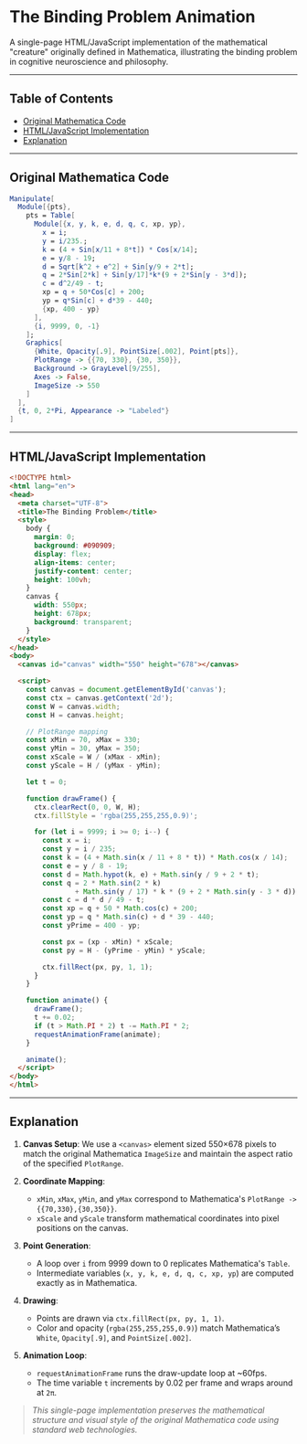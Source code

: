 # The Binding Problem Animation

A single-page HTML/JavaScript implementation of the mathematical "creature" originally defined in Mathematica, illustrating the binding problem in cognitive neuroscience and philosophy.

---

## Table of Contents

- [Original Mathematica Code](#original-mathematica-code)
- [HTML/JavaScript Implementation](#htmljavascript-implementation)
- [Explanation](#explanation)

---

## Original Mathematica Code

```mathematica
Manipulate[
  Module[{pts},
    pts = Table[
      Module[{x, y, k, e, d, q, c, xp, yp},
        x = i;
        y = i/235.;
        k = (4 + Sin[x/11 + 8*t]) * Cos[x/14];
        e = y/8 - 19;
        d = Sqrt[k^2 + e^2] + Sin[y/9 + 2*t];
        q = 2*Sin[2*k] + Sin[y/17]*k*(9 + 2*Sin[y - 3*d]);
        c = d^2/49 - t;
        xp = q + 50*Cos[c] + 200;
        yp = q*Sin[c] + d*39 - 440;
        {xp, 400 - yp}
      ],
      {i, 9999, 0, -1}
    ];
    Graphics[
      {White, Opacity[.9], PointSize[.002], Point[pts]},
      PlotRange -> {{70, 330}, {30, 350}},
      Background -> GrayLevel[9/255],
      Axes -> False,
      ImageSize -> 550
    ]
  ],
  {t, 0, 2*Pi, Appearance -> "Labeled"}
]
```

---

## HTML/JavaScript Implementation

```html
<!DOCTYPE html>
<html lang="en">
<head>
  <meta charset="UTF-8">
  <title>The Binding Problem</title>
  <style>
    body {
      margin: 0;
      background: #090909;
      display: flex;
      align-items: center;
      justify-content: center;
      height: 100vh;
    }
    canvas {
      width: 550px;
      height: 678px;
      background: transparent;
    }
  </style>
</head>
<body>
  <canvas id="canvas" width="550" height="678"></canvas>

  <script>
    const canvas = document.getElementById('canvas');
    const ctx = canvas.getContext('2d');
    const W = canvas.width;
    const H = canvas.height;

    // PlotRange mapping
    const xMin = 70, xMax = 330;
    const yMin = 30, yMax = 350;
    const xScale = W / (xMax - xMin);
    const yScale = H / (yMax - yMin);

    let t = 0;

    function drawFrame() {
      ctx.clearRect(0, 0, W, H);
      ctx.fillStyle = 'rgba(255,255,255,0.9)';

      for (let i = 9999; i >= 0; i--) {
        const x = i;
        const y = i / 235;
        const k = (4 + Math.sin(x / 11 + 8 * t)) * Math.cos(x / 14);
        const e = y / 8 - 19;
        const d = Math.hypot(k, e) + Math.sin(y / 9 + 2 * t);
        const q = 2 * Math.sin(2 * k)
                + Math.sin(y / 17) * k * (9 + 2 * Math.sin(y - 3 * d));
        const c = d * d / 49 - t;
        const xp = q + 50 * Math.cos(c) + 200;
        const yp = q * Math.sin(c) + d * 39 - 440;
        const yPrime = 400 - yp;

        const px = (xp - xMin) * xScale;
        const py = H - (yPrime - yMin) * yScale;

        ctx.fillRect(px, py, 1, 1);
      }
    }

    function animate() {
      drawFrame();
      t += 0.02;
      if (t > Math.PI * 2) t -= Math.PI * 2;
      requestAnimationFrame(animate);
    }

    animate();
  </script>
</body>
</html>
```

---

## Explanation

1. **Canvas Setup**: We use a `<canvas>` element sized 550×678 pixels to match the original Mathematica `ImageSize` and maintain the aspect ratio of the specified `PlotRange`.

2. **Coordinate Mapping**:

   - `xMin`, `xMax`, `yMin`, and `yMax` correspond to Mathematica's `PlotRange -> {{70,330},{30,350}}`.
   - `xScale` and `yScale` transform mathematical coordinates into pixel positions on the canvas.

3. **Point Generation**:

   - A loop over `i` from 9999 down to 0 replicates Mathematica's `Table`.
   - Intermediate variables (`x, y, k, e, d, q, c, xp, yp`) are computed exactly as in Mathematica.

4. **Drawing**:

   - Points are drawn via `ctx.fillRect(px, py, 1, 1)`.
   - Color and opacity (`rgba(255,255,255,0.9)`) match Mathematica’s `White`, `Opacity[.9]`, and `PointSize[.002]`.

5. **Animation Loop**:

   - `requestAnimationFrame` runs the draw-update loop at \~60fps.
   - The time variable `t` increments by 0.02 per frame and wraps around at `2π`.

> *This single-page implementation preserves the mathematical structure and visual style of the original Mathematica code using standard web technologies.*

